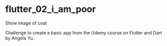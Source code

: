 # flutter_02_i_am_poor

Show image of coal.

Challenge to create a basic app from the Udemy course on Flutter and Dart by Angela Yu.